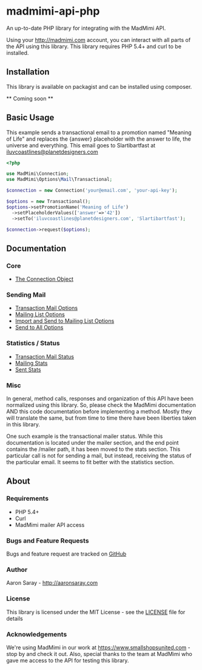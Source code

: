 # madmimi-api-php
An up-to-date PHP library for integrating with the MadMimi API.

Using your <http://madmimi.com> account, you can interact with all parts of the API using this library.  This library
requires PHP 5.4+ and curl to be installed.

## Installation

This library is available on packagist and can be installed using composer.

** Coming soon ** 

## Basic Usage

This example sends a transactional email to a promotion named "Meaning of Life" and replaces the {answer} placeholder with
the answer to life, the universe and everything.  This email goes to Slartibartfast at iluvcoastlines@planetdesigners.com

```php
<?php

use MadMimi\Connection;
use MadMimi\Options\Mail\Transactional;

$connection = new Connection('your@email.com', 'your-api-key');

$options = new Transactional();
$options->setPromotionName('Meaning of Life')
  ->setPlaceholderValues(['answer'=>'42'])
  ->setTo('iluvcoastlines@planetdesigners.com', 'Slartibartfast');

$connection->request($options);
```

## Documentation

### Core
 - [The Connection Object](docs/connection.md)
 
### Sending Mail
 - [Transaction Mail Options](docs/mail/transactional.md)
 - [Mailing List Options](docs/mail/mailing-list.md)
 - [Import and Send to Mailing List Options](docs/mail/import-mailing-list.md)
 - [Send to All Options](docs/mail/send-to-all.md)
 
### Statistics / Status
 - [Transaction Mail Status](docs/stats/transactional.md)
 - [Mailing Stats](docs/stats/mailing.md) 
 - [Sent Stats](docs/stats/sent.md) 
  
### Misc
  
In general, method calls, responses and organization of this API have been normalized using this library.  So, please check
the MadMimi documentation AND this code documentation before implementing a method.  Mostly they will translate the same, 
but from time to time there have been liberties taken in this library.

One such example is the transactional mailer status.  While this documentation is located under the mailer section, and
the end point contains the /mailer path, it has been moved to the stats section.  This particular call is not for sending
a mail, but instead, receiving the status of the particular email.  It seems to fit better with the statistics section.
  
## About

### Requirements

 - PHP 5.4+
 - Curl
 - MadMimi mailer API access
 
### Bugs and Feature Requests

Bugs and feature request are tracked on [GitHub](https://github.com/aaronsaray/madmimi-api-php/issues)

### Author

Aaron Saray - <http://aaronsaray.com>

### License

This library is licensed under the MIT License - see the [LICENSE](license) file for details

### Acknowledgements

We're using MadMimi in our work at <https://www.smallshopsunited.com> - stop by and check it out.  Also, special thanks
to the team at MadMimi who gave me access to the API for testing this library.  
